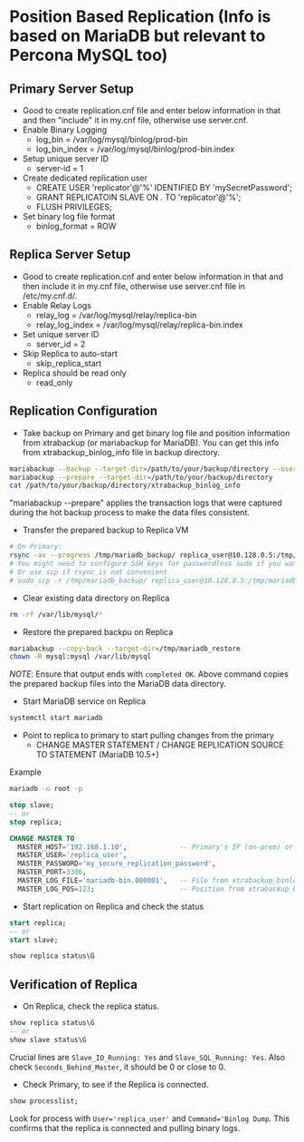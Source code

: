 # Position Based Replication (Info is based on MariaDB but relevant to Percona MySQL too)

## Primary Server Setup

* Good to create replication.cnf file and enter below information in that and then "include" it in my.cnf file, otherwise use server.cnf.
* Enable Binary Logging
  * log_bin = /var/log/mysql/binlog/prod-bin
  * log_bin_index = /var/log/mysql/binlog/prod-bin.index
* Setup unique server ID
  * server-id = 1
* Create dedicated replication user
  * CREATE USER 'replicator'@'%' IDENTIFIED BY 'mySecretPassword';
  * GRANT REPLICATOIN SLAVE ON *.* TO 'replicator'@'%';
  * FLUSH PRIVILEGES;
* Set binary log file format
  * binlog_format = ROW

## Replica Server Setup

* Good to create replication.cnf and enter below information in that and then include it in my.cnf file, otherwise use server.cnf file in /etc/my.cnf.d/.
* Enable Relay Logs
  * relay_log = /var/log/mysql/relay/replica-bin
  * relay_log_index = /var/log/mysql/relay/replica-bin.index
* Set unique server ID
  * server_id = 2
* Skip Replica to auto-start
  * skip_replica_start
* Replica should be read only
  * read_only

## Replication Configuration

* Take backup on Primary and get binary log file and position information from xtrabackup (or mariabackup for MariaDB). You can get this info from xtrabackup_binlog_info file in backup directory.

```sh
mariabackup --backup --target-dir=/path/to/your/backup/directory --user=your_backup_user --password=your_backup_password
mariabackup --prepare --target-dir=/path/to/your/backup/directory
cat /path/to/your/backup/directory/xtrabackup_binlog_info
```

"mariabackup --prepare" applies the transaction logs that were captured during the hot backup process to make the data files consistent.

* Transfer the prepared backup to Replica VM

```sh
# On Primary:
rsync -av --progress /tmp/mariadb_backup/ replica_user@10.128.0.5:/tmp/mariadb_restore/
# You might need to configure SSH keys for passwordless sudo if you want to run this automatically
# Or use scp if rsync is not convenient
# sudo scp -r /tmp/mariadb_backup/ replica_user@10.128.0.5:/tmp/mariadb_restore/
```

* Clear existing data directory on Replica

```sh
rm -rf /var/lib/mysql/*
```

* Restore the prepared backpu on Replica

```sh
mariabackup --copy-back --target-dir=/tmp/mariadb_restore
chown -R mysql:mysql /var/lib/mysql
```

*NOTE*: Ensure that output ends with `completed OK`. Above command copies the prepared backup files into the MariaDB data directory.

* Start MariaDB service on Replica

```sh
systemctl start mariadb
```

* Point to replica to primary to start pulling changes from the primary
  * CHANGE MASTER STATEMENT / CHANGE REPLICATION SOURCE TO STATEMENT (MariaDB 10.5+)

Example

```sh
mariadb -u root -p
```

```sql
stop slave;
-- or 
stop replica;

CHANGE MASTER TO
  MASTER_HOST='192.168.1.10',             -- Primary's IP (on-prem) or resolvable hostname
  MASTER_USER='replica_user',
  MASTER_PASSWORD='my_secure_replication_password',
  MASTER_PORT=3306,
  MASTER_LOG_FILE='mariadb-bin.000001',   -- File from xtrabackup_binlog_info
  MASTER_LOG_POS=123;                     -- Position from xtrabackup_binlog_info
```

* Start replication on Replica and check the status

```sql
start replica;
-- or 
start slave;

show replica status\G
```

## Verification of Replica

* On Replica, check the replica status.

```sql
show replica status\G
-- or
show slave status\G
```

Crucial lines are `Slave_IO_Running: Yes` and `Slave_SQL_Running: Yes`. Also check `Seconds_Behind_Master`, it should be 0 or close to 0.

* Check Primary, to see if the Replica is connected.

```sql
show processlist;
```

Look for process with `User='replica_user'` and  `Command='Binlog Dump`. This confirms that the replica is connected and pulling binary logs.
